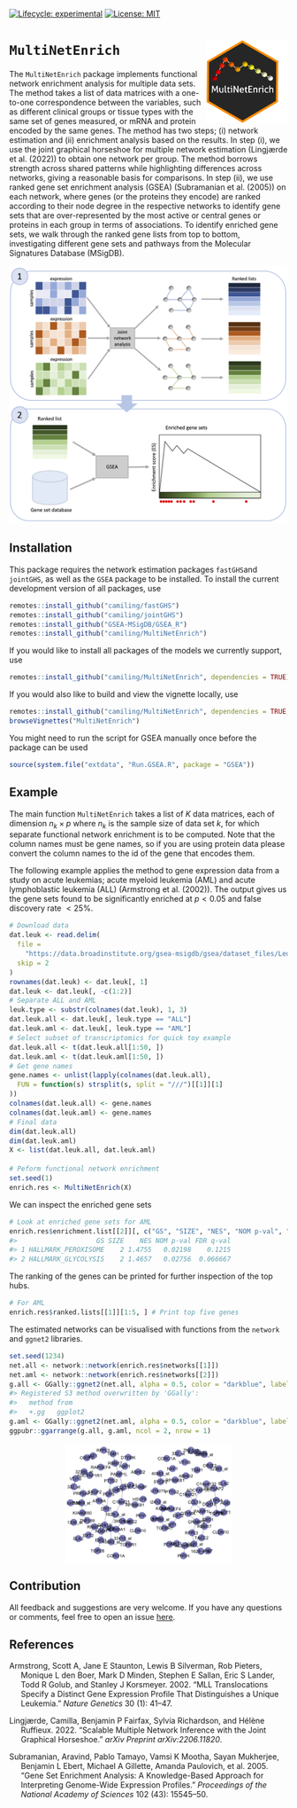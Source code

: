 
<!-- README.md is generated from README.Rmd. Please edit that file -->
<!-- badges: start -->

[![Lifecycle:
experimental](https://img.shields.io/badge/lifecycle-experimental-orange.svg)](https://www.tidyverse.org/lifecycle/#experimental)
[![License:
MIT](https://img.shields.io/badge/License-MIT-yellow.svg)](https://opensource.org/licenses/MIT)
<!--[![codecov](https://codecov.io/gh/Camiling/JoStARS/branch/main/graph/badge.svg?token=QL5ZW3RQZD)](https://codecov.io/gh/Camiling/JoStARS) -->
<!--[![R build status](https://github.com/Camiling/JoStARS/workflows/R-CMD-check/badge.svg)](https://github.com/Camiling/JoStARS/actions) -->
<!-- badges: end -->

<!-- IF ON CRAN [![CRAN_Status_Badge](https://www.r-pkg.org/badges/version-last-release/shapr)]
[![CRAN_Downloads_Badge](https://cranlogs.r-pkg.org/badges/grand-total/shapr)]---->
<!--PAPER HERE [![DOI](https://joss.theoj.org/papers/10.21105/joss.02027/status.svg)]---->

# `MultiNetEnrich` <img src="man/figures/logo_enrich.png" align="right" height="150"/>

The `MultiNetEnrich` package implements functional network enrichment
analysis for multiple data sets. The method takes a list of data
matrices with a one-to-one correspondence between the variables, such as
different clinical groups or tissue types with the same set of genes
measured, or mRNA and protein encoded by the same genes. The method has
two steps; (i) network estimation and (ii) enrichment analysis based on
the results. In step (i), we use the joint graphical horseshoe for
multiple network estimation (Lingjærde et al. (2022)) to obtain one
network per group. The method borrows strength across shared patterns
while highlighting differences across networks, giving a reasonable
basis for comparisons. In step (ii), we use ranked gene set enrichment
analysis (GSEA) (Subramanian et al. (2005)) on each network, where genes
(or the proteins they encode) are ranked according to their node degree
in the respective networks to identify gene sets that are
over-represented by the most active or central genes or proteins in each
group in terms of associations. To identify enriched gene sets, we walk
through the ranked gene lists from top to bottom, investigating
different gene sets and pathways from the Molecular Signatures Database
(MSigDB).

![MultiNetEnrich workflow](man/figures/enrich_strategy.png)

## Installation

This package requires the network estimation packages `fastGHS`and
`jointGHS`, as well as the `GSEA` package to be installed. To install
the current development version of all packages, use

``` r
remotes::install_github("camiling/fastGHS")
remotes::install_github("camiling/jointGHS")
remotes::install_github("GSEA-MSigDB/GSEA_R")
remotes::install_github("camiling/MultiNetEnrich")
```

If you would like to install all packages of the models we currently
support, use

``` r
remotes::install_github("camiling/MultiNetEnrich", dependencies = TRUE)
```

If you would also like to build and view the vignette locally, use

``` r
remotes::install_github("camiling/MultiNetEnrich", dependencies = TRUE, build_vignettes = TRUE)
browseVignettes("MultiNetEnrich")
```

You might need to run the script for GSEA manually once before the
package can be used

``` r
source(system.file("extdata", "Run.GSEA.R", package = "GSEA"))
```

## Example

The main function `MultiNetEnrich` takes a list of $K$ data matrices,
each of dimension $n_k \times p$ where $n_k$ is the sample size of data
set $k$, for which separate functional network enrichment is to be
computed. Note that the column names must be gene names, so if you are
using protein data please convert the column names to the id of the gene
that encodes them.

The following example applies the method to gene expression data from a
study on acute leukemias; acute myeloid leukemia (AML) and acute
lymphoblastic leukemia (ALL) (Armstrong et al. (2002)). The output gives
us the gene sets found to be significantly enriched at $p<0.05$ and
false discovery rate $<25\%$.

``` r
# Download data
dat.leuk <- read.delim(
  file =
    "https://data.broadinstitute.org/gsea-msigdb/gsea/dataset_files/Leukemia_collapsed_symbols.gct",
  skip = 2
)
rownames(dat.leuk) <- dat.leuk[, 1]
dat.leuk <- dat.leuk[, -c(1:2)]
# Separate ALL and AML
leuk.type <- substr(colnames(dat.leuk), 1, 3)
dat.leuk.all <- dat.leuk[, leuk.type == "ALL"]
dat.leuk.aml <- dat.leuk[, leuk.type == "AML"]
# Select subset of transcriptomics for quick toy example
dat.leuk.all <- t(dat.leuk.all[1:50, ])
dat.leuk.aml <- t(dat.leuk.aml[1:50, ])
# Get gene names
gene.names <- unlist(lapply(colnames(dat.leuk.all),
  FUN = function(s) strsplit(s, split = "///")[[1]][1]
))
colnames(dat.leuk.all) <- gene.names
colnames(dat.leuk.aml) <- gene.names
# Final data
dim(dat.leuk.all)
dim(dat.leuk.aml)
X <- list(dat.leuk.all, dat.leuk.aml)

# Peform functional network enrichment
set.seed(1)
enrich.res <- MultiNetEnrich(X)
```

We can inspect the enriched gene sets

``` r
# Look at enriched gene sets for AML
enrich.res$enrichment.list[[2]][, c("GS", "SIZE", "NES", "NOM p-val", "FDR q-val")]
#>                    GS SIZE    NES NOM p-val FDR q-val
#> 1 HALLMARK_PEROXISOME    2 1.4755   0.02198    0.1215
#> 2 HALLMARK_GLYCOLYSIS    2 1.4657   0.02756  0.066667
```

The ranking of the genes can be printed for further inspection of the
top hubs.

``` r
# For AML
enrich.res$ranked.lists[[1]][1:5, ] # Print top five genes
```

The estimated networks can be visualised with functions from the
`network` and `ggnet2` libraries.

``` r
set.seed(1234)
net.all <- network::network(enrich.res$networks[[1]])
net.aml <- network::network(enrich.res$networks[[2]])
g.all <- GGally::ggnet2(net.all, alpha = 0.5, color = "darkblue", label = colnames(X[[1]]))
#> Registered S3 method overwritten by 'GGally':
#>   method from   
#>   +.gg   ggplot2
g.aml <- GGally::ggnet2(net.aml, alpha = 0.5, color = "darkblue", label = colnames(X[[1]]))
ggpubr::ggarrange(g.all, g.aml, ncol = 2, nrow = 1)
```

<img src="man/figures/README-unnamed-chunk-8-1.png" width="60%" style="display: block; margin: auto;" />

## Contribution

All feedback and suggestions are very welcome. If you have any questions
or comments, feel free to open an issue
[here](https://github.com/Camiling/MultiNetEnrich/issues).

## References

<div id="refs" class="references csl-bib-body hanging-indent">

<div id="ref-armstrong2002mll" class="csl-entry">

Armstrong, Scott A, Jane E Staunton, Lewis B Silverman, Rob Pieters,
Monique L den Boer, Mark D Minden, Stephen E Sallan, Eric S Lander, Todd
R Golub, and Stanley J Korsmeyer. 2002. “MLL Translocations Specify a
Distinct Gene Expression Profile That Distinguishes a Unique Leukemia.”
*Nature Genetics* 30 (1): 41–47.

</div>

<div id="ref-lingjaerde2022scalable" class="csl-entry">

Lingjærde, Camilla, Benjamin P Fairfax, Sylvia Richardson, and Hélène
Ruffieux. 2022. “Scalable Multiple Network Inference with the Joint
Graphical Horseshoe.” *arXiv Preprint arXiv:2206.11820*.

</div>

<div id="ref-subramanian2005gene" class="csl-entry">

Subramanian, Aravind, Pablo Tamayo, Vamsi K Mootha, Sayan Mukherjee,
Benjamin L Ebert, Michael A Gillette, Amanda Paulovich, et al. 2005.
“Gene Set Enrichment Analysis: A Knowledge-Based Approach for
Interpreting Genome-Wide Expression Profiles.” *Proceedings of the
National Academy of Sciences* 102 (43): 15545–50.

</div>

</div>
